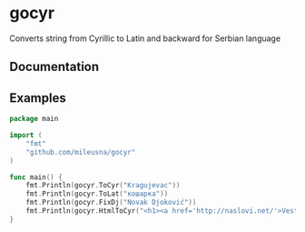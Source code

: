 # gocyr

Converts string from Cyrillic to Latin and backward for Serbian language

## Documentation

[https://godoc.org/github.com/mileusna/gocyr]: https://godoc.org/github.com/mileusna/gocyr

## Examples

```Go
package main

import (
	"fmt"
	"github.com/mileusna/gocyr"
)

func main() {
    fmt.Println(gocyr.ToCyr("Kragujevac"))
    fmt.Println(gocyr.ToLat("кошарка"))
    fmt.Println(gocyr.FixDj("Novak Djoković"))
    fmt.Println(gocyr.HtmlToCyr("<h1><a href='http://naslovi.net/'>Vesti dana</a></h1>"))
}
```
